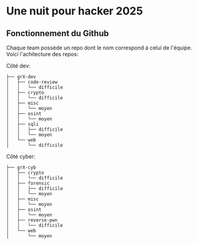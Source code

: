 # Une nuit pour hacker 2025

## Fonctionnement du Github

Chaque team possède un repo dont le nom correspond à celui de l'équipe.
Voici l'achitecture des repos:

Côté dev:
```shell
├── grX-dev
│   ├── code-review
│   │   └── difficile
│   ├── crypto
│   │   └── difficile
│   ├── misc
│   │   └── moyen
│   ├── osint
│   │   └── moyen
│   ├── sqli
│   │   ├── difficile
│   │   └── moyen
│   └── web
│       └── difficile
```

Côté cyber:
```shell
├── grX-cyb
│   ├── crypto
│   │   └── difficile
│   ├── forensic
│   │   ├── difficile
│   │   └── moyen
│   ├── misc
│   │   └── moyen
│   ├── osint
│   │   └── moyen
│   ├── reverse-pwn
│   │   └── difficile
│   └── web
│       └── moyen
```
